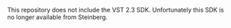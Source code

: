 This repository does not include the VST 2.3 SDK. Unfortunately this SDK is no longer available from Steinberg.